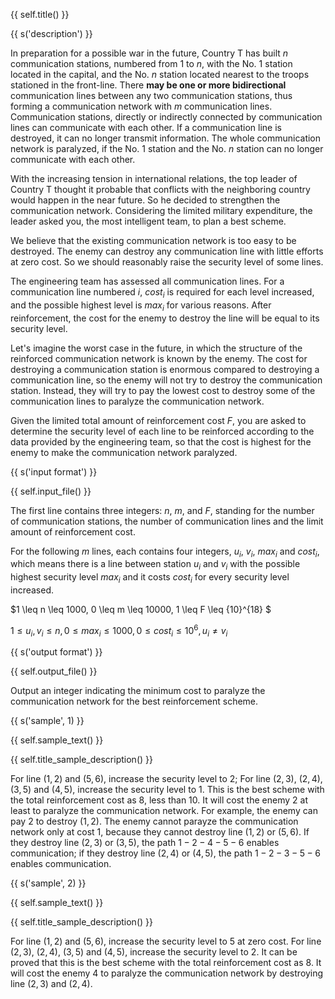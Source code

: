 {{ self.title() }}

{{ s('description') }}

In preparation for a possible war in the future, Country T has built $n$ communication stations, numbered from $1$ to $n$, with the No. $1$ station located in the capital, and the No. $n$ station located nearest to the troops stationed in the front-line. There **may be one or more bidirectional** communication lines between any two communication stations, thus forming a communication network with $m$ communication lines. Communication stations, directly or indirectly connected by communication lines can communicate with each other. If a communication line is destroyed, it can no longer transmit information. The whole communication network is paralyzed, if the No. $1$ station and the No. $n$ station can no longer communicate with each other.

With the increasing tension in international relations, the top leader of Country T thought it probable that conflicts with the neighboring country would happen in the near future. So he decided to strengthen the communication network. Considering the limited military expenditure, the leader asked you, the most intelligent team, to plan a best scheme.

We believe that the existing communication network is too easy to be destroyed. The enemy can destroy any communication line with little efforts at zero cost. So we should reasonably raise the security level of some lines.

The engineering team has assessed all communication lines. For a communication line numbered $i$, $cost_i$ is required for each level increased, and the possible highest level is $max_i$ for various reasons. After reinforcement, the cost for the enemy to destroy the line will be equal to its security level.

Let's imagine the worst case in the future, in which the structure of the reinforced communication network is known by the enemy. The cost for destroying a communication station is enormous compared to destroying a communication line, so the enemy will not try to destroy the communication station. Instead, they will try to pay the lowest cost to destroy some of the communication lines to paralyze the communication network.

Given the limited total amount of reinforcement cost $F$, you are asked to determine the security level of each line to be reinforced according to the data provided by the engineering team, so that the cost is highest for the enemy to make the communication network paralyzed.

{{ s('input format') }}

{{ self.input_file() }}

The first line contains three integers: $n$, $m$, and $F$, standing for the number of communication stations, the number of communication lines and the limit amount of reinforcement cost.

For the following $m$ lines, each contains four integers, $u_i$, $v_i$, $max_i$ and $cost_i$, which means there is a line between station $u_i$ and $v_i$ with the possible highest security level $max_i$ and it costs $cost_i$ for every security level increased.

$1 \leq n \leq 1000, 0 \leq m \leq 10000, 1 \leq F \leq {10}^{18} $

$1 \leq u_i, v_i \leq n, 0 \leq max_i \leq 1000, 0 \leq cost_i \leq 10^6, u_i \neq v_i$

{{ s('output format') }}

{{ self.output_file() }}

Output an integer indicating the minimum cost to paralyze the communication network for the best reinforcement scheme.

{{ s('sample', 1) }}

{{ self.sample_text() }}

{{ self.title_sample_description() }}

For line $(1,2)$ and $(5,6)$, increase the security level to 2; For line $(2,3)$, $(2,4)$, $(3,5)$ and $(4,5)$, increase the security level to 1. This is the best scheme with the total reinforcement cost as $8$, less than $10$. It will cost the enemy $2$ at least to paralyze the communication network. For example, the enemy can pay 2 to destroy $(1,2)$. The enemy cannot parayze the communication network only at cost $1$, because they cannot destroy line $(1,2)$ or $(5,6)$. If they destroy line $(2,3)$ or $(3,5)$, the path $1-2-4-5-6$ enables communication; if they destroy line $(2,4)$ or $(4,5)$, the path $1-2-3-5-6$ enables communication.

{{ s('sample', 2) }}

{{ self.sample_text() }}

{{ self.title_sample_description() }}

For line $(1,2)$ and $(5,6)$, increase the security level to 5 at zero cost. For line $(2,3)$, $(2,4)$, $(3,5)$ and $(4,5)$, increase the security level to $2$. It can be proved that this is the best scheme with the total reinforcement cost as $8$. It will cost the enemy $4$ to paralyze the communication network by destroying line $(2,3)$ and $(2,4)$.
